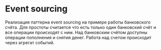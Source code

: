 # Event sourcing

Реализация паттерна event sourcing на примере работы банковского счёта. Для простоты считается что есть только один банковский счёт и все операции происходят с ним. Над банковским счётом доступны операции пополнения и снятия денег. Работа над счетом происходит через агрегат событий.
